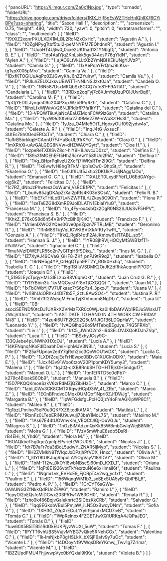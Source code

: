 {
      "panoURL": "https://i.imgur.com/Za0x1Np.jpg",
      "type": "tornado",
      "folderURL": "https://drive.google.com/drive/folders/1KlX_Hjf5gEvWZTHcHnlQhlIX76CYiBPe?usp=sharing",
      "title": "Saxon Hall 1",
      "description": "",
      "screensize": 0.75,
      "height": 480,
      "width": 720,
      "yaw": 0,
      "pitch": 0,
      "extratransforms": "",
      "class": "",
      "multimedia": [
         {
            "fileID": "19tXiZ2xqnrPXULXDX1M_BL2RoNZxCxHc",
            "student": "Agustin A."
         },
         {
            "fileID": "1OZgNPygTtbf5tuI2-peMNYPM7EQhdnnR",
            "student": "Agustin I."
         },
         {
            "fileID": "1UuoHT4Ujlw0_0cxe2UKfhad1X1YNbgDj",
            "student": "Antonia B. E."
         },
         {
            "fileID": "1dt4AalYjqZKhLskk5gy344esP76qYldN",
            "student": "Aylen A."
         },
         {
            "fileID": "1_ajAO9LtVkLLtXb2YmNBHIEkUNgYJVzP",
            "student": "Camila G."
         },
         {
            "fileID": "11xAePqhYFrQmJ9LKsv-tg1ypX005pMro",
            "student": "Camila Va."
         },
         {
            "fileID": "1DxfKTOGiUuAqPo0ZJGwyKhJ6nZ2Yulrw",
            "student": "Camila Ve."
         },
         {
            "fileID": "1PJIuhZEUXJxsvUBWiTT-NNLNSJzxt0Ja",
            "student": "Candela O. V."
         },
         {
            "fileID": "16N587DsxMKQbSx8GCQ7yfe81-F9ATlA1",
            "student": "Candelaria L."
         },
         {
            "fileID": "13RDxp2oqFyj7c8XJmYqUzuPOlJUvrBq6",
            "student": "Carolina M. F,"
         },
         {
            "fileID": "1pOjYEDfLJyngm09c2X4PXqxWzbRPq6Zh",
            "student": "Catalina C."
         },
         {
            "fileID": "1iIhxLfxWjWnVv26N_1PIdjrfP7fa1kY1",
            "student": "Catalina del C."
         },
         {
            "fileID": "13-VPQWTiiuAjaNcAEaUZMqnFCW9lz6sn",
            "student": "Catalina Ma."
         },
         {
            "fileID": "1yxW9df0fv6a2Zit9Me2ZW-vWu8ztHs3L",
            "student": "Catalina Mo."
         },
         {
            "fileID": "1yJza_O4Mfe5OtT_HgoxyOUf092jydw4s",
            "student": "Celeste A. R."
         },
         {
            "fileID": "1nqJ4tG-AxsucF-3UtEs79h0GedERCsTn",
            "student": "Chiara C."
         },
         {
            "fileID": "1uRrB5brkkqjHCAonU7FJHuBoUL91rKYo",
            "student": "Clara G."
         },
         {
            "fileID": "1mXRhXi-uAvGALGEG8NVw-dHZWA0YGytt",
            "student": "Cloe H."
         },
         {
            "fileID": "1ozpeReTXDlSvZ8cr-hIY9H8JsvcJD0zc",
            "student": "Delfina E."
         },
         {
            "fileID": "189s3fMOEhEFt5HhZRcrVw11589Uc2PiA",
            "student": "Delfina I."
         },
         {
            "fileID": "1Vg_BHprPqIlvzU2XcFj7IWKsRTm2I9Gt",
            "student": "Delfina R."
         },
         {
            "fileID": "1k8vwfvH8hgTtTkM-Ipb1sCw0-QhpSt_t",
            "student": "Ekaterina O."
         },
         {
            "fileID": "1ie0Jf9Uif5Jxtlp2DKUkPUUjNAggfJOu",
            "student": "Emanuel G. C."
         },
         {
            "fileID": "1XALET0LxydFYet1_U6EdGAYgc-ojg5kZ",
            "student": "Felicitas C."
         },
         {
            "fileID": "1c7RZ_dNnJzPhwteszOxWumi_VsRCBfPK",
            "student": "Felicitas I."
         },
         {
            "fileID": "1_buAv85JgDKApZrXal2pRfs4K03nSOsA",
            "student": "Felix R. B."
         },
         {
            "fileID": "1IbE7kTHtLoB7LvNZWFTiLrUZkey8C9Oh",
            "student": "Fiona P."
         },
         {
            "fileID": "1zeTeEZG8dXmRE9JolDLATN1EbiaIYluG",
            "student": "Francesca M."
         },
         {
            "fileID": "1n_4Fy-ox4sbQx2DgR0NS2SJUsSvF5HPV",
            "student": "Francisca S. B."
         },
         {
            "fileID": "1KhkZ_E76x0S8d6h54V9rP7tcBlh6jK4C",
            "student": "Francisco F."
         },
         {
            "fileID": "1A1ienIXWO2YQes0Gve0pnZpzn7FTRLMB",
            "student": "Geronimo R."
         },
         {
            "fileID": "1l1nM8STigVqLICVKtBVtXkAfKfyTwPt_",
            "student": "Gonzalo A."
         },
         {
            "fileID": "1fkQ_RgtR4qtF2AiJKmbw6sITFABL_sp5",
            "student": "Hannah S. J."
         },
         {
            "fileID": "1YR08jhRVIjHOCyMfSWB1zfT1-iIYdW7w",
            "student": "Ignacio del C."
         },
         {
            "fileID": "1lmuNVzfDWEFLR55o2n7yGITqH6fSDkq_",
            "student": "Ines M. G."
         },
         {
            "fileID": "1Z7XyAJ49CVaG_GHF8-ZKf_pnPJ9tR9q2",
            "student": "Isabella O."
         },
         {
            "fileID": "18rNH5g4YP_CrHgQTpn9PT2Y_RGk0Hxhq",
            "student": "Isabella T. C."
         },
         {
            "fileID": "15gRSfluVSDMK2OrJKZdRhkAcqndiPPOD",
            "student": "Joaquin D."
         },
         {
            "fileID": "1_5195LEycTpqyHML3IELzuxB8V6qmOkt",
            "student": "Juan Cruz G. R."
         },
         {
            "fileID": "1YRYBbin3k-1kvMQCyeJYf8oTjCXGQQt-",
            "student": "Juan M."
         },
         {
            "fileID": "1xFbCWbYjI7V7UFkaac7rS6pPz4_3pxxJ",
            "student": "Juana V."
         },
         {
            "fileID": "1vl18hUdORhxJ4Dl7tb5F_2ztL8AwSO4-",
            "student": "Justina P. R."
         },
         {
            "fileID": "1Vnl73f2Wy5gMiFmcTyjXfnhqom8NgDLn",
            "student": "Lara U."
         },
         {
            "fileID": "0B-asociSEFNDfi0tcDJ1UXRxX2VrMzFXR0c0WjJka0I4bDAtVWp1REJuSWsxUTZWcjVIUnc",
            "student": "LAST DATE TO HAND IN 4TH WORK CW FRIDAY 14/8"
         },
         {
            "fileID": "14zu4i6U7F2KZ02Q5uM1JtG1B6LDQpHaV",
            "student": "Leonardo Y."
         },
         {
            "fileID": "1vAQGIhqG6o9MfTebqBEgJye_74G5FRXb",
            "student": "Liv I."
         },
         {
            "fileID": "1rC5_JWhO2m2-i643ELOVJXQoKDJhZVqi",
            "student": "Luca T."
         },
         {
            "fileID": "1BSxhyJCsy9C-133QJebe4pUNWhXHXqOJ",
            "student": "Lucía A."
         },
         {
            "fileID": "14KFNqnqNKoFdlDaabhDeiHiphMJV3NBL",
            "student": "Lucía S."
         },
         {
            "fileID": "1F25aFUpnav2edY7gRch2cc3QoWOU1wDX",
            "student": "Lucila C. P."
         },
         {
            "fileID": "1LXDfZcujEeFrHEwpc0BDvG1XUClnODKt",
            "student": "Maia E."
         },
         {
            "fileID": "1JcxlN3v91Woo6tzoV20P1pbmKDY5umy3",
            "student": "Malena I."
         },
         {
            "fileID": "1qJtQ-cIXB8RnbSHTGHHTRjkGH5ndguf7",
            "student": "Manuel O. L."
         },
         {
            "fileID": "1tm1EfRTD5c0dPb7-k279c4BioakS6Ob9",
            "student": "Manuela B."
         },
         {
            "fileID": "15D7PKQQKmoeSzkV6zrRdMZjQZibiHzD-",
            "student": "Marco C."
         },
         {
            "fileID": "1abLj0Wx3CK8CMTXRqwjHCpD3W_41_ZRo",
            "student": "Marco Z."
         },
         {
            "fileID": "1EOnBFndvoCMqxOUMQof1Npri6ZJfDWJg",
            "student": "Margarita B."
         },
         {
            "fileID": "1ipWFGdsfgLPcHQ3jzY4oFmAGKlpWP8C1",
            "student": "Mateo B."
         },
         {
            "fileID": "1g1bzLPmiho75eP0u3QKFXZ6jtcdltAMX",
            "student": "Matilda L."
         },
         {
            "fileID": "1RxnFz0LTebERiNU9uwujj73baYIMoL7S",
            "student": "Máximo M."
         },
         {
            "fileID": "1As67E44tUOVmvKm_VEQCfJlQj-OuVGJu",
            "student": "Milagros S."
         },
         {
            "fileID": "1nOzBiMAdzmQxKk85WBmbGwIqWejB8Nlh",
            "student": "Moira G."
         },
         {
            "fileID": "1VzV5mWhuE8sdb5DsRI-rB4EHi_N_Yhd6",
            "student": "Mora M."
         },
         {
            "fileID": "16OAQkbeT5g0qoZgmIpEPv-ietZWDU0Si",
            "student": "Nicolas J."
         },
         {
            "fileID": "1dr7B7aFr7da3tBoL5udwY_ZNAR5ljMyp",
            "student": "Nicolas S."
         },
         {
            "fileID": "1lH2ZVMkN9TtVIqcJxDPzjhPfVCX_Hnxc",
            "student": "Olivia A."
         },
         {
            "fileID": "1_l0Yf8tUKJugRhpuLAYiOgVayV18SDVY",
            "student": "Olivia M."
         },
         {
            "fileID": "1bM-Tf2w_0kOYI8wbNBscSj60mD_KXD_1",
            "student": "Oriana L."
         },
         {
            "fileID": "1qFt8E1926vbtTkYexrzuN6e6xHmaiI6t",
            "student": "Paulina L."
         },
         {
            "fileID": "1NgmrLvk_EVHcE9_FjCRpT4v2wg_ycfxf",
            "student": "Paulino E."
         },
         {
            "fileID": "156WqngWM1b3_sxSExSUA5yB-QbIPBI_6",
            "student": "Pedro A. P."
         },
         {
            "fileID": "1CrCYT6sGWa-0AWJNG3ZfNkkQdRUnZEW6",
            "student": "Ramiro I."
         },
         {
            "fileID": "1cpyOi2oEQsfoMiDCwx203P51w1W83OH0",
            "student": "Renata R."
         },
         {
            "fileID": "1zho9k466BqjvGaieknrtc3SICbzKkCRb",
            "student": "Salvador G."
         },
         {
            "fileID": "1qq9EGkobVBul5PmjaW_iLN5QxBwcyDNm",
            "student": "Sofia V."
         },
         {
            "fileID": "1XH3G_Z0gXrECuL1Yylr9jandkMCD7ivB",
            "student": "Tomás C."
         },
         {
            "fileID": "1WpRelnox4FZCETJwXQ1URKqA4JQPaJEG",
            "student": "Tomás D."
         },
         {
            "fileID": "1uw60X5B5lTB51RdGkEUKPjyzWUXl_5uW",
            "student": "Tomas F."
         },
         {
            "fileID": "1PYTT6vhUBS5VujvMYBG7vQke5RNehCGx",
            "student": "Valentina C."
         },
         {
            "fileID": "1k-ImNjxbP3gHSLkX_bXSjF6afv9y7uOc",
            "student": "Vicente L."
         },
         {
            "fileID": "14DOoyNf9VWqsDReYKmwj_Twv1g7ZrIma",
            "student": "Vicente M."
         },
         {
            "fileID": "1BZZUpdFMU4FhjjwwpVyc0bYQxial9KKe",
            "student": "Violeta B."
         }
      ]
   }